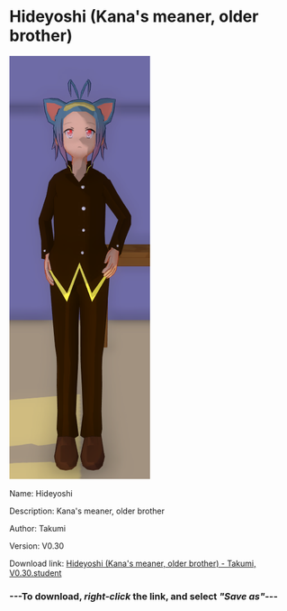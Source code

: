 # Hideyoshi (Kana's meaner, older brother)

<img src = "https://raw.githubusercontent.com/Arbiter1223/Daigaku-Gurashi-Custom-Students/master/Students/Files/Hideyoshi%20(Kana's%20meaner%2C%20older%20brother).png">

Name: Hideyoshi

Description: Kana's meaner, older brother

Author: Takumi

Version: V0.30

Download link: <a href="https://raw.githubusercontent.com/Arbiter1223/Daigaku-Gurashi-Custom-Students/master/Students/Files/Hideyoshi%20(Kana's%20meaner%2C%20older%20brother)%20-%20Takumi%2C%20V0.30.student">Hideyoshi (Kana's meaner, older brother) - Takumi, V0.30.student</a>

### ---**To download, _right-click_ the link, and select _"Save as"_**---
